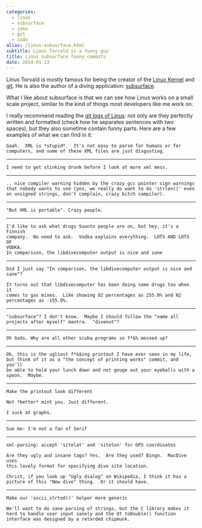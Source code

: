 ```yaml
---
categories:
  - linus
  - subsurface
  - joke
  - git
  - code
alias: /linus-subsurface.html
subtitle: Linus Torvald is a funny guy
title: Linus subsurface funny commits
date: 2014-01-13
---
```



Linus Torvald is mostly famous for being the creator of the [Linux
Kernel][linux] and [git][git].  He is also the author of a diving application:
[subsurface][subsurface].

[linux]: https://www.kernel.org/
[git]: http://git-scm.com
[subsurface]: http://subsurface.hohndel.org/

What I like about subsurface is that we can see how Linus works on a small
scale project, similar to the kind of things most developers like me work on.

I really recommend reading the [git logs of Linus][logs]: not only are they
perfectly written and formatted (check how he separates sentences with two
spaces), but they also sometime contain funny parts.  Here are a few examples
of what we can find in it:

[logs]: http://git.hohndel.org/?p=subsurface.git;a=search;s=Linus+Torvalds;st=author


    Gaah.  XML is *stupid*.  It's not easy to parse for humans or for
    computers, and some of these XML files are just disgusting.

----

    I need to get stinking drunk before I look at more xml mess.

----

    .. nice compiler warning hidden by the crazy gcc pointer sign warnings
    that nobody wants to see (yes, we really do want to do 'strlen()' even
    on unsigned strings, don't complain, crazy bitch compiler).

----

    "But XML is portable". Crazy people.

----

    I'd like to ask what drugs Suunto people are on, but hey, it's a Finnish
    company.  No need to ask.  Vodka explains everything.  LOTS AND LOTS OF
    VODKA.
    In comparison, the libdivecomputer output is nice and sane

----

    Did I just say "In comparison, the libdivecomputer output is nice and
    sane"?

    It turns out that libdivecomputer has been doing some drugs too when it
    comes to gas mixes.  Like showing O2 percentages as 255.0% and N2
    percentages as -155.0%.

----

    "subsurface"? I don't know.  Maybe I should follow the "name all
    projects after myself" mantra.  "divenut"?

----

    Oh Gods. Why are all other scuba programs so f*&% messed up?

----

    Ok, this is the ugliest f*&$ing printout I have ever seen in my life,
    but think of it as a "the concept of printing works" commit, and you'll
    be able to hold your lunch down and not gouge out your eyeballs with a
    spoon.  Maybe.

----

    Make the printout look different
    
    Not *better* mint you. Just different.
    
    I suck at graphs.

----

    Sue me: I'm not a fan of Serif

----

    xml-parsing: accept 'sitelat' and 'sitelon' for GPS coordinates
    
    Are they ugly and insane tags? Yes.  Are they used? Bingo.  MacDive uses
    this lovely format for specifying dive site location.

    Christ, if you look up "Ugly dialog" on Wikipedia, I think it has a
    picture of this "New dive" thing.  Or it should have.

----

    Make our 'ascii_strtod()' helper more generic
    
    We'll want to do sane parsing of strings, but the C library makes it
    hard to handle user input sanely and the Qt toDouble() function
    interface was designed by a retarded chipmunk.
